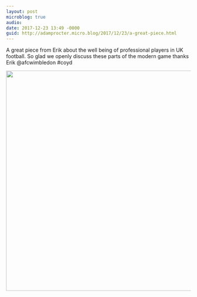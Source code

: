 ```yaml
---
layout: post
microblog: true
audio: 
date: 2017-12-23 13:49 -0000
guid: http://adamprocter.micro.blog/2017/12/23/a-great-piece.html
---
```

A great piece from Erik about the well being of professional players in UK football. So glad we openly discuss these parts of the modern game thanks Erik @afcwimbledon #coyd

<img src="http://discursive.adamprocter.co.uk/uploads/2017/990dc7caaf.jpg" width="599" height="600" />
